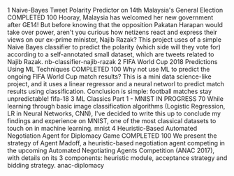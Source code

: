 1
Naive-Bayes Tweet Polarity Predictor on 14th Malaysia's General Election
COMPLETED
100
Hooray, Malaysia has welcomed her new government after GE14! But before knowing that the opposition Pakatan Harapan would take over power, aren't you curious how netizens react and express their views on our ex-prime minister, Najib Razak? This project uses of a simple Naive Bayes classifier to predict the polarity (which side will they vote for) according to a self-annotated small dataset, which are tweets related to Najib Razak.
nb-classifier-najib-razak
2
FIFA World Cup 2018 Predictions Using ML Techniques
COMPLETED
100
Why not use ML to predict the ongoing FIFA World Cup match results? This is a mini data science-like project, and it uses a linear regressor and a neural networl to predict match results using classification. Conclusion is simple: football matches stay unpredictable!
fifa-18
3
ML Classics Part 1 - MNIST
IN PROGRESS
70
While learning through basic image classification algorithms (Logistic Regression, LR in Neural Networks, CNN), I've decided to write this up to conclude my findings and experience on MNIST, one of the most classical datasets to touch on in machine learning.
mnist
4
Heuristic-Based Automated Negotiation Agent for Diplomacy Game
COMPLETED
100
We present the strategy of Agent Madoff, a heuristic-based negotiation agent competing in the upcoming Automated Negotiating Agents Competition (ANAC 2017), with details on its 3 components: heuristic module, acceptance strategy and bidding strategy.
anac-diplomacy